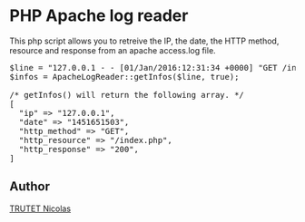 # PHP Apache log reader

This php script allows you to retreive the IP, the date, the HTTP method, resource and response from an apache access.log file. <br/>

<pre>
$line = "127.0.0.1 - - [01/Jan/2016:12:31:34 +0000] "GET /index.php HTTP/1.1" 200 19045"
$infos = ApacheLogReader::getInfos($line, true);

/* getInfos() will return the following array. */
[
  "ip" => "127.0.0.1",
  "date" => "1451651503",
  "http_method" => "GET",
  "http_resource" => "/index.php",
  "http_response" => "200",
]
</pre>

## Author

<a href="http://www.nicolastrutet.com/">TRUTET Nicolas</a>
